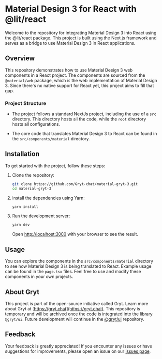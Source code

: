 # Material Design 3 for React with @lit/react

Welcome to the repository for integrating Material Design 3 into React using the @lit/react package. This project is built using the Next.js framework and serves as a bridge to use Material Design 3 in React applications.

## Overview

This repository demonstrates how to use Material Design 3 web components in a React project. The components are sourced from the `@material/web` package, which is the web implementation of Material Design 3. Since there's no native support for React yet, this project aims to fill that gap.

### Project Structure

- The project follows a standard NextJs project, including the use of a `src` directory. This directory hosts all the code, while the `root` directory hosts all configurations.

- The core code that translates Material Design 3 to React can be found in the `src/components/material` directory.

## Installation

To get started with the project, follow these steps:

1. Clone the repository:
    ```sh
    git clone https://github.com/Gryt-chat/material-gryt-3.git
    cd material-gryt-3
    ```

2. Install the dependencies using Yarn:
    ```sh
    yarn install
    ```

3. Run the development server:
    ```sh
    yarn dev
    ```

    Open [http://localhost:3000](http://localhost:3000) with your browser to see the result.

## Usage

You can explore the components in the `src/components/material` directory to see how Material Design 3 is being translated to React. Example usage can be found in the `page.tsx` files. Feel free to use and modify these components in your own projects.

## About Gryt

This project is part of the open-source initiative called Gryt. Learn more about Gryt at [https://gryt.chat](https://gryt.chat). This repository is temporary and will be archived once the code is integrated into the library `@gryt/ui`. Future development will continue in the [@gryt/ui](https://github.com/Gryt-chat/gryt-ui) repository.

## Feedback

Your feedback is greatly appreciated! If you encounter any issues or have suggestions for improvements, please open an issue on our [issues page](https://github.com/Gryt-chat/material-gryt-3/issues).
